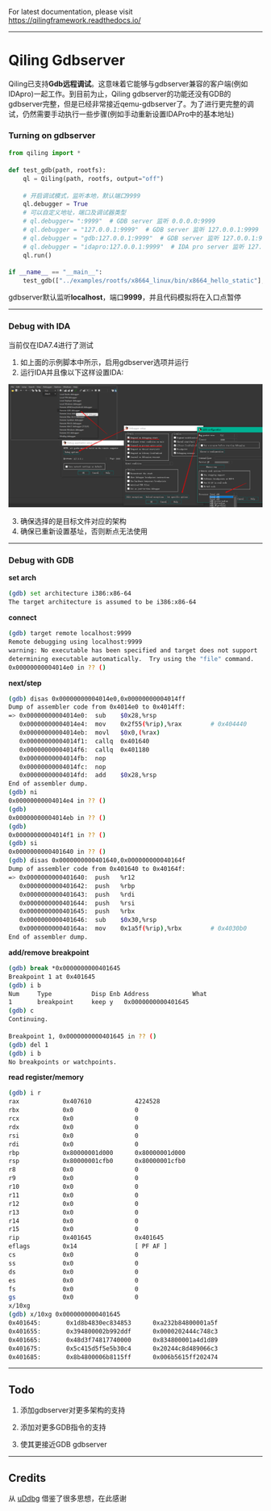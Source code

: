 For latest documentation, please visit https://qilingframework.readthedocs.io/

---

# Qiling Gdbserver

Qiling已支持**Gdb远程调试**。这意味着它能够与gdbserver兼容的客户端(例如IDApro)一起工作。到目前为止，Qiling gdbserver的功能还没有GDB的gdbserver完整，但是已经非常接近qemu-gdbserver了。为了进行更完整的调试，仍然需要手动执行一些步骤(例如手动重新设置IDAPro中的基本地址)


### Turning on gdbserver

```python
from qiling import *

def test_gdb(path, rootfs):
    ql = Qiling(path, rootfs, output="off")

    # 开启调试模式，监听本地，默认端口9999
    ql.debugger = True
    # 可以自定义地址，端口及调试器类型
    # ql.debugger= ":9999"  # GDB server 监听 0.0.0.0:9999
    # ql.debugger = "127.0.0.1:9999"  # GDB server 监听 127.0.0.1:9999
    # ql.debugger = "gdb:127.0.0.1:9999"  # GDB server 监听 127.0.0.1:9999
    # ql.debugger = "idapro:127.0.0.1:9999"  # IDA pro server 监听 127.0.0.1:9999
    ql.run()  

if __name__ == "__main__":
    test_gdb(["../examples/rootfs/x8664_linux/bin/x8664_hello_static"], "../examples/rootfs/x8664_linux")
```

gdbserver默认监听**localhost**，端口**9999**，并且代码模拟将在入口点暂停

---

### Debug with IDA

当前仅在IDA7.4进行了测试

1. 如上面的示例脚本中所示，启用gdbserver选项并运行
2. 运行IDA并且像以下这样设置IDA:

![GDB-IDA](./GDBSERVER-IDA.png)

3. 确保选择的是目标文件对应的架构
4. 确保已重新设置基址，否则断点无法使用

---

### Debug with GDB

**set arch**
```bash
(gdb) set architecture i386:x86-64
The target architecture is assumed to be i386:x86-64
```

**connect**
```bash
(gdb) target remote localhost:9999
Remote debugging using localhost:9999
warning: No executable has been specified and target does not support
determining executable automatically.  Try using the "file" command.
0x00000000004014e0 in ?? ()
```
**next/step**

```bash
(gdb) disas 0x00000000004014e0,0x00000000004014ff
Dump of assembler code from 0x4014e0 to 0x4014ff:
=> 0x00000000004014e0:  sub    $0x28,%rsp
   0x00000000004014e4:  mov    0x2f55(%rip),%rax        # 0x404440
   0x00000000004014eb:  movl   $0x0,(%rax)
   0x00000000004014f1:  callq  0x401640
   0x00000000004014f6:  callq  0x401180
   0x00000000004014fb:  nop
   0x00000000004014fc:  nop
   0x00000000004014fd:  add    $0x28,%rsp
End of assembler dump.
(gdb) ni
0x00000000004014e4 in ?? ()
(gdb)
0x00000000004014eb in ?? ()
(gdb)
0x00000000004014f1 in ?? ()
(gdb) si
0x0000000000401640 in ?? ()
(gdb) disas 0x0000000000401640,0x000000000040164f
Dump of assembler code from 0x401640 to 0x40164f:
=> 0x0000000000401640:  push   %r12
   0x0000000000401642:  push   %rbp
   0x0000000000401643:  push   %rdi
   0x0000000000401644:  push   %rsi
   0x0000000000401645:  push   %rbx
   0x0000000000401646:  sub    $0x30,%rsp
   0x000000000040164a:  mov    0x1a5f(%rip),%rbx        # 0x4030b0
End of assembler dump.
```

**add/remove breakpoint**
```bash
(gdb) break *0x0000000000401645
Breakpoint 1 at 0x401645
(gdb) i b
Num     Type           Disp Enb Address            What
1       breakpoint     keep y   0x0000000000401645
(gdb) c
Continuing.

Breakpoint 1, 0x0000000000401645 in ?? ()
(gdb) del 1
(gdb) i b
No breakpoints or watchpoints.
```

**read register/memory**
```bash
(gdb) i r
rax            0x407610            4224528
rbx            0x0                 0
rcx            0x0                 0
rdx            0x0                 0
rsi            0x0                 0
rdi            0x0                 0
rbp            0x80000001d000      0x80000001d000
rsp            0x80000001cfb0      0x80000001cfb0
r8             0x0                 0
r9             0x0                 0
r10            0x0                 0
r11            0x0                 0
r12            0x0                 0
r13            0x0                 0
r14            0x0                 0
r15            0x0                 0
rip            0x401645            0x401645
eflags         0x14                [ PF AF ]
cs             0x0                 0
ss             0x0                 0
ds             0x0                 0
es             0x0                 0
fs             0x0                 0
gs             0x0                 0
x/10xg
(gdb) x/10xg 0x0000000000401645
0x401645:       0x1d8b4830ec834853      0xa232b84800001a5f
0x401655:       0x394800002b992ddf      0x0000202444c748c3
0x401665:       0x48d3f74817740000      0x834800001a4d1d89
0x401675:       0x5c415d5f5e5b30c4      0x20244c8d489066c3
0x401685:       0x8b4800006b8115ff      0x006b5615ff202474
```

---

## Todo

1. 添加gdbserver对更多架构的支持

2. 添加对更多GDB指令的支持

3. 使其更接近GDB gdbserver

---

## Credits

从 [uDdbg](https://github.com/iGio90/uDdbg) 借鉴了很多思想，在此感谢
